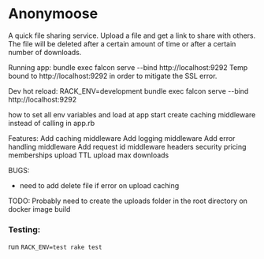 # Anonymoose
A quick file sharing service. Upload a file and get a link to share with others. The file will be deleted after a certain amount of time or after a certain number of downloads.

Running app: bundle exec falcon serve --bind http://localhost:9292
Temp bound to http://localhost:9292 in order to mitigate the SSL error.

Dev hot reload: RACK_ENV=development bundle exec falcon serve --bind http://localhost:9292

how to set all env variables and load at app start
create caching middleware instead of calling in app.rb


Features:
Add caching middleware
Add logging middleware
Add error handling middleware
Add request id middleware
headers
security
pricing
memberships
upload TTL
upload max downloads


BUGS:
- need to add delete file if error on upload caching

TODO:
Probably need to create the uploads folder in the root directory on docker image build

### Testing:
run `RACK_ENV=test rake test`

